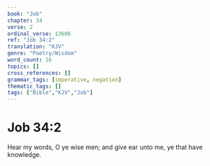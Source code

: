 ```yaml
---
book: "Job"
chapter: 34
verse: 2
ordinal_verse: 13686
ref: "Job 34:2"
translation: "KJV"
genre: "Poetry/Wisdom"
word_count: 16
topics: []
cross_references: []
grammar_tags: [imperative, negation]
thematic_tags: []
tags: ["Bible","KJV","Job"]
---
```


# Job 34:2

Hear my words, O ye wise men; and give ear unto me, ye that have knowledge.
